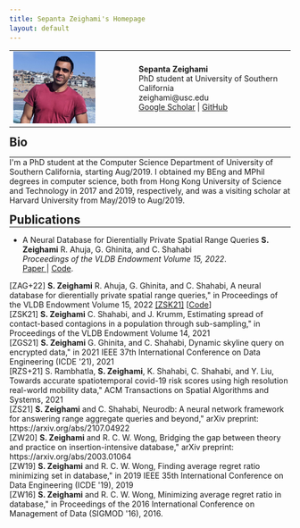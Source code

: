 ```yaml
---
title: Sepanta Zeighami's Homepage
layout: default
---
```



<html>

<body>
 <table border="0" cellpadding="0" cellspacing="0">
  <tr>
   <td align="LEFT" valign="TOP"><img src="./index/sep.jpeg" width="200">
   </td>
   <td align="LEFT" valign="TOP" width="50">
   </td>
   <td align="LEFT" valign="CENTER">
        <b>Sepanta Zeighami</b>
        <br>
        PhD student at University of Southern California
        <br>
        zeighami@usc.edu
        <br>
        <a href="https://scholar.google.com/citations?user=vaf4fT8AAAAJ&hl=en&oi=ao">Google Scholar</a>
        |
        <a href="https://github.com/szeighami">GitHub </a>
   </td>
  </tr>
 </table>

<a id="bio"><h2 align="LEFT" style="margin:0px">Bio</h2></a>
<hr style="margin:0px">
I'm a PhD student at the Computer Science Department of University of Southern California, starting Aug/2019. I obtained my BEng and MPhil degrees in computer science, both from Hong Kong University of Science and Technology in 2017 and 2019, respectively, and was a visiting scholar at Harvard University from May/2019 to Aug/2019.
<p style="margin-bottom:0.05cm;"></p>



<p style="margin-bottom:0.05cm;"></p>
<a id="publications"><h2 align="Left" style="margin:0px">Publications</h2></a>
<hr style="margin:0px">
 <ul>
  <li>
    <p> A Neural Database for Dierentially Private Spatial Range Queries 
<b>S. Zeighami</b> R. Ahuja, G. Ghinita, and C. Shahabi <br />
<em>Proceedings of the VLDB Endowment Volume 15, 2022</em>. <br />
     <a href="https://www.vldb.org/pvldb/vol15/p1066-zeighami.pdf">Paper </a> | <a href="https://github.com/szeighami/SNH">Code</a>.<br />
   </p>
  </li>
  </ul>
<a id="snh">[ZAG+22]</a> <b>S. Zeighami</b> R. Ahuja, G. Ghinita, and C. Shahabi, A neural database for dierentially private spatial range queries," in Proceedings of the VLDB Endowment Volume 15, 2022 
 <a href="#spread_estim">[ZSK21]</a> [<a href="https://github.com/szeighami/SpreadSim">Code</a>]
<br>
<a id="spread_estim">[ZSK21]</a> <b>S. Zeighami</b> C. Shahabi, and J. Krumm, Estimating spread of contact-based contagions in a population through sub-sampling," in Proceedings of the VLDB Endowment Volume 14, 2021 
<br>
<a id="skyline">[ZGS21]</a> <b>S. Zeighami</b> G. Ghinita, and C. Shahabi, Dynamic skyline query on encrypted data," in 2021 IEEE 37th International Conference on Data Engineering (ICDE '21), 2021
<br>
<a id="risk_score">[RZS+21]</a> S. Rambhatla, <b>S. Zeighami</b>, K. Shahabi, C. Shahabi, and Y. Liu, Towards accurate spatiotemporal covid-19 risk scores using high resolution real-world mobility data," ACM Transactions on Spatial Algorithms and Systems, 2021
<br>
<a id="neurodb">[ZS21]</a> <b>S. Zeighami</b> and C. Shahabi, Neurodb: A neural network framework for answering range aggregate queries and beyond," arXiv preprint: https://arxiv.org/abs/2107.04922
<br>
<a id="nbtree">[ZW20]</a> <b>S. Zeighami</b>  and R. C. W. Wong, Bridging the gap between theory and practice on insertion-intensive database," arXiv preprint: https://arxiv.org/abs/2003.01064
<br>
<a id="arr_icde">[ZW19]</a> <b>S. Zeighami</b> and R. C. W. Wong, Finding average regret ratio minimizing set in database," in 2019 IEEE 35th International Conference on Data Engineering (ICDE '19), 2019
<br>
<a id="arr_sigmod">[ZW16]</a> <b>S. Zeighami</b> and R. C. W. Wong, Minimizing average regret ratio in database," in Proceedings of the 2016 International Conference on Management of Data (SIGMOD '16), 2016.
</body>
</html> 
